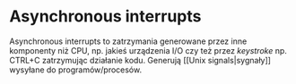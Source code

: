 # Asynchronous interrupts
Asynchronous interrupts to zatrzymania generowane przez inne komponenty niż CPU, np. jakieś urządzenia I/O czy też przez *keystroke* np. CTRL+C zatrzymując działanie kodu. Generują [[Unix signals|sygnały]] wysyłane do programów/procesów.
